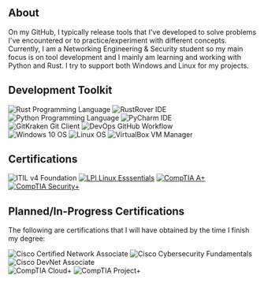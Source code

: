 ## About

On my GitHub, I typically release tools that I've developed to solve problems I've encountered or to practice/experiment with different concepts. Currently, I am a Networking Engineering & Security student so my main focus is on tool development and I mainly am learning and working with Python and Rust. I try to support both Windows and Linux for my projects.

## Development Toolkit

<div display="inline-block">
  <img src="https://img.shields.io/badge/Language-Rust-%23f74c00?style=flat-square" alt="Rust Programming Language">
  <img src="https://img.shields.io/badge/Rust_IDE-RustRover-%23f74c00?style=flat-square" alt="RustRover IDE">
</div>

<div display="inline-block">
  <img src="https://img.shields.io/badge/Language-Python-%233f7cad?style=flat-square" alt="Python Programming Language">
  <img src="https://img.shields.io/badge/Python_IDE-PyCharm-%233f7cad?style=flat-square" alt="PyCharm IDE">
</div>

<div display="inline-block">
  <img src="https://img.shields.io/badge/Git_Client-GitKraken-%23087d72?style=flat-square" alt="GitKraken Git Client">
  <img src="https://img.shields.io/badge/DevOps-GitHub_Workflow-%232b3137?style=flat-square" alt="DevOps GitHub Workflow">
</div>

<div display="inline-block">
  <img src="https://img.shields.io/badge/OS_Platform-Windows_10-%23107C10?style=flat-square" alt="Windows 10 OS">
  <img src="https://img.shields.io/badge/OS_Platform-Linux-%23072C61?style=flat-square" alt="Linux OS">
  <img src="https://img.shields.io/badge/VM_Manager-VirtualBox-%23ee8f11?style=flat-square" alt="VirtualBox VM Manager">
</div>

## Certifications

<div display="inline-block">
  <img src="https://img.shields.io/badge/ITIL_v4_Foundations-%238f63e5?style=flat-square" alt="ITIL v4 Foundation">
  <a href="https://lpi.org/v/LPI000636646/7h3k4b42u9"><img src="https://img.shields.io/badge/LPI_Linux_Essentials%2B-%23ffc20f?style=flat-square" alt="LPI Linux Esssentials"></a>
  <a href="https://www.credly.com/badges/8ee58a58-1cf6-4af9-a43f-91c603f4e99c"><img src="https://img.shields.io/badge/CompTIA_A%2B-%23c8202f?style=flat-square" alt="CompTIA A+"></a>
  <a href="https://www.credly.com/badges/f62ea43c-8628-40c3-bd20-28b676f99a1d"><img src="https://img.shields.io/badge/CompTIA_Security%2B-%23c8202f?style=flat-square" alt="CompTIA Security+"></a>
</div>

## Planned/In-Progress Certifications

The following are certifications that I will have obtained by the time I finish my degree:

<div display="inline-block">
  <img src="https://img.shields.io/badge/Cisco_Certified_Network_Associate-%23049fd9?style=flat-square" alt="Cisco Certified Network Associate">
  <img src="https://img.shields.io/badge/Cisco_Cybersecurity_Fundamentals-%23049fd9?style=flat-square" alt="Cisco Cybersecurity Fundamentals">
  <img src="https://img.shields.io/badge/Cisco_DevNet_Associate-%23049fd9?style=flat-square" alt="Cisco DevNet Associate">
</div>

<div display="inline-block">
  <img src="https://img.shields.io/badge/CompTIA_Cloud%2B-%23c8202f?style=flat-square" alt="CompTIA Cloud+">
  <img src="https://img.shields.io/badge/CompTIA_Project%2B-%23c8202f?style=flat-square" alt="CompTIA Project+">
</div>
